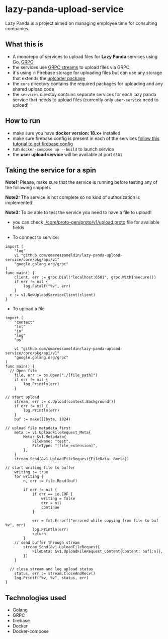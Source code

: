 # lazy-panda-upload-service
Lazy Panda is a project aimed on managing employee time for consulting companies.

## What this is
- A monorepo of services to upload files for **Lazy Panda** services using Go, [GRPC](https://github.com/grpc/grpc-go)
- the services use [GRPC streams](https://ops.tips/blog/sending-files-via-grpc/) to upload files via GRPC
- it's using 🔥 Firebase storage for uploading files but can use any storage that extends the [uploader package](https://github.com/omaressameldin/lazy-panda-upload-service/tree/master/core/pkg/uploader)
- the `core` directory contains the required packages for uploading and any shared upload code
- the `services` directoy contains separate services for each lazy panda service that needs to upload files (currently only `user-service` need to upload)

## How to run
- make sure you have **docker version: 18.x+** installed
- make sure firebase config is present in each of the services [follow this tutorial to get firebase config](https://www.youtube.com/watch?v=9rN29jENirI)
- run `docker-compose up --build` to launch service
- the **user upload service** will be available at port `6501`

## Taking the service for a spin
**Note1:** Please, make sure that the service is running before testing any of the following snippets

**Note2:** The service is not complete so no kind of authorization is implemented!

**Note3:** To be able to test the service you need to have a file to upload!
- you can check [./core/proto-gen/proto/v1/upload.proto](./core/proto-gen/proto/v1/upload.proto) file for available fields

- To connect to service:
```golang
import (
	"log"
	v1 "github.com/omaressameldin/lazy-panda-upload-service/core/pkg/api/v1"
	"google.golang.org/grpc"
)
func main() {
	client, err := grpc.Dial("localhost:6501", grpc.WithInsecure())
	if err != nil {
		log.Fatalf("%v", err)
	}
  c := v1.NewUploadServiceClient(client)
}
```

- To upload a file
```golang
import (
	"context"
	"fmt"
	"io"
	"log"
	"os"

	v1 "github.com/omaressameldin/lazy-panda-upload-service/core/pkg/api/v1"
	"google.golang.org/grpc"
)
func main() {
  // Open file
	file, err := os.Open("./[file_path]")
	if err != nil {
		log.Println(err)
	}

// start upload
	stream, err := c.Upload(context.Background())
	if err != nil {
		log.Println(err)
	}
	buf := make([]byte, 1024)

// upload file metadata first
	meta := v1.UploadFileRequest_Meta{
		Meta: &v1.Metadata{
			FileName: "test",
			FileType: "[file_extension]",
		},
	}
	stream.Send(&v1.UploadFileRequest{FileData: &meta})

// start writing file to buffer
	writing := true
	for writing {
		n, err := file.Read(buf)

		if err != nil {
			if err == io.EOF {
				writing = false
				err = nil
				continue
			}

			err = fmt.Errorf("errored while copying from file to buf %v", err)
			log.Println(err)
			return
		}
    // send buffer through stream
		stream.Send(&v1.UploadFileRequest{
			FileData: &v1.UploadFileRequest_Content{Content: buf[:n]},
		})
	}

  // close stream and log upload status
	status, err := stream.CloseAndRecv()
	log.Printf("%v, %v", status, err)
}
```


## Technologies used
- Golang
- GRPC
- firebase
- Docker
- Docker-compose
